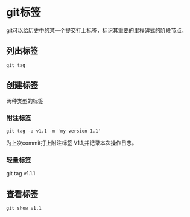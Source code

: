 # git标签

git可以给历史中的某一个提交打上标签，标识其重要的里程碑式的阶段节点。

## 列出标签

    git tag

## 创建标签

两种类型的标签

### 附注标签

    git tag -a v1.1 -m 'my version 1.1'

为上次commit打上附注标签 V1.1,并记录本次操作日志。

### 轻量标签

git tag v1.1.1

## 查看标签

    git show v1.1
